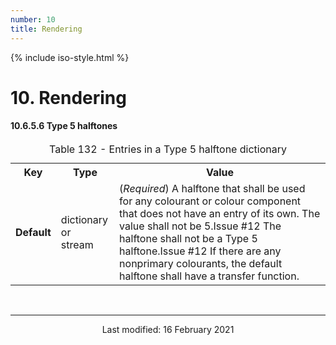 ```yaml
---
number: 10
title: Rendering
---
```



<html>
<head>
<title>ISO 32000-2:2020 Clause 10: Rendering</title>
</head>
<body>


{% include iso-style.html %}


<div class="iso32000">


<h1>10. Rendering</h1>


<h4>10.6.5.6 Type 5 halftones</h4>


<table>
  <caption>Table 132 - Entries in a Type 5 halftone dictionary</caption>
  <tr>
    <th>Key</th>
    <th>Type</th>
    <th>Value</th>
  </tr>
  <tr>
    <td><b>Default</b></td>
    <td>dictionary or<br/>stream</td>
    <td>
    (<i>Required</i>) A halftone that shall be used for any colourant or colour component that does not have an entry of its own.
    <span class="deleted-text">The value shall not be 5.<span class="deleted-tooltiptext">Issue #12</span></span>
    <span class="new-text">The halftone shall not be a Type 5 halftone.<span class="new-tooltiptext">Issue #12</span></span>
    If there are any nonprimary colourants, the default halftone shall have a transfer function.
    </td>
  </tr>
</table>


</div>


<br/><hr>
<p style="text-align:center">Last modified: 16 February 2021</p>

</body>
</html>
